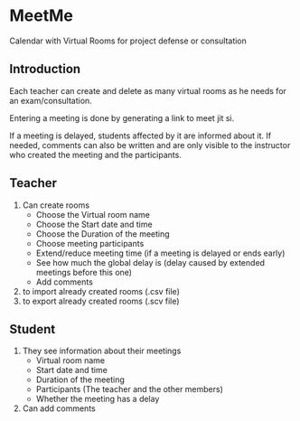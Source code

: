 # MeetMe

Calendar with Virtual Rooms for project defense or consultation

## Introduction

Each teacher can create and delete as many virtual rooms as he needs for an exam/consultation.

Entering a meeting is done by generating a link to meet jit si.

If a meeting is delayed, students affected by it are informed about it. If needed, comments can also be written and are only visible to the instructor who created the meeting and the participants.

## Teacher

1. Can create rooms
   - Choose the Virtual room name
   - Choose the Start date and time
   - Choose the Duration of the meeting
   - Choose meeting participants
   - Еxtend/reduce meeting time (if а meeting is delayed or ends early)
   - See how much the global delay is (delay caused by extended meetings before this one)
   - Add comments
2. to import already created rooms (.csv file)
3. to export already created rooms (.scv file)

## Student

1. They see information about their meetings
   - Virtual room name
   - Start date and time
   - Duration of the meeting
   - Participants (The teacher and the other members)
   - Whether the meeting has a delay
2. Can add comments
